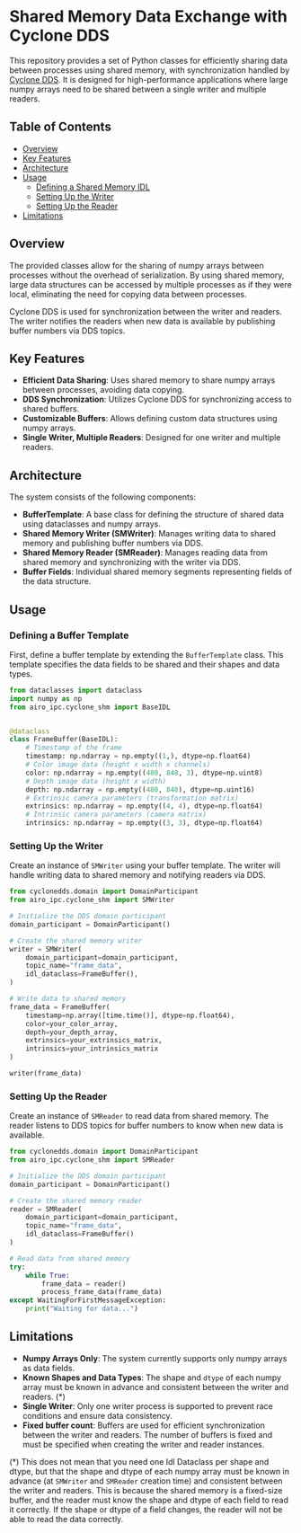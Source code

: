 # Shared Memory Data Exchange with Cyclone DDS

This repository provides a set of Python classes for efficiently sharing data between processes using shared memory,
with synchronization handled by [Cyclone DDS](https://projects.eclipse.org/projects/iot.cyclonedds). It is designed for
high-performance applications where large numpy arrays need to be shared between a single writer and multiple readers.

## Table of Contents

- [Overview](#overview)
- [Key Features](#key-features)
- [Architecture](#architecture)
- [Usage](#usage)
    - [Defining a Shared Memory IDL](#defining-a-buffer-template)
    - [Setting Up the Writer](#setting-up-the-writer)
    - [Setting Up the Reader](#setting-up-the-reader)
- [Limitations](#limitations)

## Overview

The provided classes allow for the sharing of numpy arrays between processes without the overhead of serialization. By
using shared memory, large data structures can be accessed by multiple processes as if they were local, eliminating the
need for copying data between processes.

Cyclone DDS is used for synchronization between the writer and readers. The writer notifies the readers when new data is
available by publishing buffer numbers via DDS topics.

## Key Features

- **Efficient Data Sharing**: Uses shared memory to share numpy arrays between processes, avoiding data copying.
- **DDS Synchronization**: Utilizes Cyclone DDS for synchronizing access to shared buffers.
- **Customizable Buffers**: Allows defining custom data structures using numpy arrays.
- **Single Writer, Multiple Readers**: Designed for one writer and multiple readers.

## Architecture

The system consists of the following components:

- **BufferTemplate**: A base class for defining the structure of shared data using dataclasses and numpy arrays.
- **Shared Memory Writer (SMWriter)**: Manages writing data to shared memory and publishing buffer numbers via DDS.
- **Shared Memory Reader (SMReader)**: Manages reading data from shared memory and synchronizing with the writer via
  DDS.
- **Buffer Fields**: Individual shared memory segments representing fields of the data structure.

## Usage

### Defining a Buffer Template

First, define a buffer template by extending the `BufferTemplate` class. This template specifies the data fields to be
shared and their shapes and data types.

```python
from dataclasses import dataclass
import numpy as np
from airo_ipc.cyclone_shm import BaseIDL


@dataclass
class FrameBuffer(BaseIDL):
    # Timestamp of the frame
    timestamp: np.ndarray = np.empty((1,), dtype=np.float64)
    # Color image data (height x width x channels)
    color: np.ndarray = np.empty((480, 848, 3), dtype=np.uint8)
    # Depth image data (height x width)
    depth: np.ndarray = np.empty((480, 848), dtype=np.uint16)
    # Extrinsic camera parameters (transformation matrix)
    extrinsics: np.ndarray = np.empty((4, 4), dtype=np.float64)
    # Intrinsic camera parameters (camera matrix)
    intrinsics: np.ndarray = np.empty((3, 3), dtype=np.float64)
```

### Setting Up the Writer

Create an instance of `SMWriter` using your buffer template. The writer will handle writing data to shared memory and
notifying readers via DDS.

```python
from cyclonedds.domain import DomainParticipant
from airo_ipc.cyclone_shm import SMWriter

# Initialize the DDS domain participant
domain_participant = DomainParticipant()

# Create the shared memory writer
writer = SMWriter(
    domain_participant=domain_participant,
    topic_name="frame_data",
    idl_dataclass=FrameBuffer(),
)

# Write data to shared memory
frame_data = FrameBuffer(
    timestamp=np.array([time.time()], dtype=np.float64),
    color=your_color_array,
    depth=your_depth_array,
    extrinsics=your_extrinsics_matrix,
    intrinsics=your_intrinsics_matrix
)

writer(frame_data)
```

### Setting Up the Reader

Create an instance of `SMReader` to read data from shared memory. The reader listens to DDS topics for buffer numbers to
know when new data is available.

```python
from cyclonedds.domain import DomainParticipant
from airo_ipc.cyclone_shm import SMReader

# Initialize the DDS domain participant
domain_participant = DomainParticipant()

# Create the shared memory reader
reader = SMReader(
    domain_participant=domain_participant,
    topic_name="frame_data",
    idl_dataclass=FrameBuffer()
)

# Read data from shared memory
try:
    while True:
        frame_data = reader()
        process_frame_data(frame_data)
except WaitingForFirstMessageException:
    print("Waiting for data...")
```

## Limitations

- **Numpy Arrays Only**: The system currently supports only numpy arrays as data fields.
- **Known Shapes and Data Types**: The shape and `dtype` of each numpy array must be known in advance and consistent
  between the writer and readers. (\*)
- **Single Writer**: Only one writer process is supported to prevent race conditions and ensure data consistency.
- **Fixed buffer count**: Buffers are used for efficient synchronization between the writer and readers. The number of
  buffers is fixed and must be specified when creating the writer and reader instances.

\(*) This does not mean that you need one Idl Dataclass per shape and dtype, but that the shape and dtype of each numpy
array must be known in advance (at `SMWriter` and `SMReader` creation time)
and consistent between the writer and readers. This is because the shared memory is a fixed-size buffer, and the reader
must know the shape and dtype of each field to read it correctly. If the shape or dtype of a field changes, the reader
will not be able to read the data correctly.